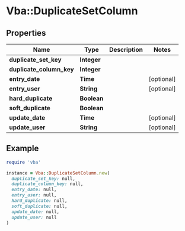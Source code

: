 # Vba::DuplicateSetColumn

## Properties

| Name | Type | Description | Notes |
| ---- | ---- | ----------- | ----- |
| **duplicate_set_key** | **Integer** |  |  |
| **duplicate_column_key** | **Integer** |  |  |
| **entry_date** | **Time** |  | [optional] |
| **entry_user** | **String** |  | [optional] |
| **hard_duplicate** | **Boolean** |  |  |
| **soft_duplicate** | **Boolean** |  |  |
| **update_date** | **Time** |  | [optional] |
| **update_user** | **String** |  | [optional] |

## Example

```ruby
require 'vba'

instance = Vba::DuplicateSetColumn.new(
  duplicate_set_key: null,
  duplicate_column_key: null,
  entry_date: null,
  entry_user: null,
  hard_duplicate: null,
  soft_duplicate: null,
  update_date: null,
  update_user: null
)
```

